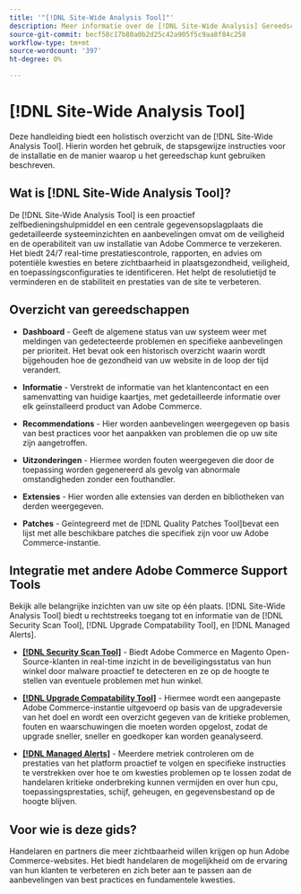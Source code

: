 ```yaml
---
title: '"[!DNL Site-Wide Analysis Tool]"'
description: Meer informatie over de [!DNL Site-Wide Analysis] Gereedschap, het gebruik ervan, het installatieproces en de manier waarop toegang kan worden verkregen
source-git-commit: becf58c17b80a0b2d25c42a905f5c9aa8f84c258
workflow-type: tm+mt
source-wordcount: '397'
ht-degree: 0%

---
```


# [!DNL Site-Wide Analysis Tool]

Deze handleiding biedt een holistisch overzicht van de [!DNL Site-Wide Analysis Tool]. Hierin worden het gebruik, de stapsgewijze instructies voor de installatie en de manier waarop u het gereedschap kunt gebruiken beschreven.

## Wat is [!DNL Site-Wide Analysis Tool]?

De [!DNL Site-Wide Analysis Tool] is een proactief zelfbedieningshulpmiddel en een centrale gegevensopslagplaats die gedetailleerde systeeminzichten en aanbevelingen omvat om de veiligheid en de operabiliteit van uw installatie van Adobe Commerce te verzekeren. Het biedt 24/7 real-time prestatiescontrole, rapporten, en advies om potentiële kwesties en betere zichtbaarheid in plaatsgezondheid, veiligheid, en toepassingsconfiguraties te identificeren. Het helpt de resolutietijd te verminderen en de stabiliteit en prestaties van de site te verbeteren.

## Overzicht van gereedschappen

- **Dashboard** - Geeft de algemene status van uw systeem weer met meldingen van gedetecteerde problemen en specifieke aanbevelingen per prioriteit. Het bevat ook een historisch overzicht waarin wordt bijgehouden hoe de gezondheid van uw website in de loop der tijd verandert.

- **Informatie** - Verstrekt de informatie van het klantencontact en een samenvatting van huidige kaartjes, met gedetailleerde informatie over elk geïnstalleerd product van Adobe Commerce.

- **Recommendations** - Hier worden aanbevelingen weergegeven op basis van best practices voor het aanpakken van problemen die op uw site zijn aangetroffen.

- **Uitzonderingen** - Hiermee worden fouten weergegeven die door de toepassing worden gegenereerd als gevolg van abnormale omstandigheden zonder een fouthandler.

- **Extensies** - Hier worden alle extensies van derden en bibliotheken van derden weergegeven.

- **Patches** - Geïntegreerd met de [!DNL Quality Patches Tool]bevat een lijst met alle beschikbare patches die specifiek zijn voor uw Adobe Commerce-instantie.

## Integratie met andere Adobe Commerce Support Tools

Bekijk alle belangrijke inzichten van uw site op één plaats. [!DNL Site-Wide Analysis Tool] biedt u rechtstreeks toegang tot en informatie van de [!DNL Security Scan Tool], [!DNL Upgrade Compatability Tool], en [!DNL Managed Alerts].

- [**[!DNL Security Scan Tool]**](https://docs.magento.com/user-guide/magento/security-scan.html) - Biedt Adobe Commerce en Magento Open-Source-klanten in real-time inzicht in de beveiligingsstatus van hun winkel door malware proactief te detecteren en ze op de hoogte te stellen van eventuele problemen met hun winkel.

- [**[!DNL Upgrade Compatability Tool]**](https://experienceleague.adobe.com/docs/commerce-operations/upgrade-guide/upgrade-compatibility-tool/overview.html?lang=en) - Hiermee wordt een aangepaste Adobe Commerce-instantie uitgevoerd op basis van de upgradeversie van het doel en wordt een overzicht gegeven van de kritieke problemen, fouten en waarschuwingen die moeten worden opgelost, zodat de upgrade sneller, sneller en goedkoper kan worden geanalyseerd.

- [**[!DNL Managed Alerts]**](https://support.magento.com/hc/en-us/sections/360010758472-Managed-alerts-for-Adobe-Commerce) - Meerdere metriek controleren om de prestaties van het platform proactief te volgen en specifieke instructies te verstrekken over hoe te om kwesties problemen op te lossen zodat de handelaren kritieke onderbreking kunnen vermijden en over hun cpu, toepassingsprestaties, schijf, geheugen, en gegevensbestand op de hoogte blijven.

## Voor wie is deze gids?

Handelaren en partners die meer zichtbaarheid willen krijgen op hun Adobe Commerce-websites. Het biedt handelaren de mogelijkheid om de ervaring van hun klanten te verbeteren en zich beter aan te passen aan de aanbevelingen van best practices en fundamentele kwesties.
